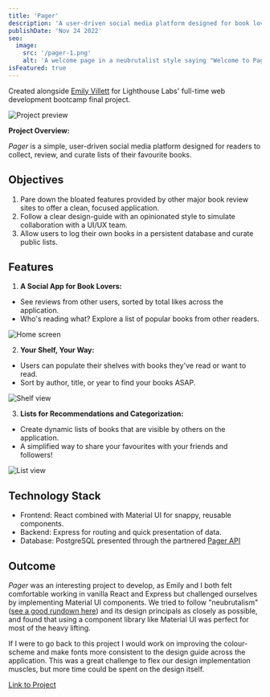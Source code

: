 ```yaml
---
title: 'Pager'
description: 'A user-driven social media platform designed for book lovers.'
publishDate: 'Nov 24 2022'
seo:
  image:
    src: '/pager-1.png'
    alt: 'A welcome page in a neubrutalist style saying "Welcome to Pager, The social sharing app for modern readers"'
isFeatured: true
---
```


Created alongside [Emily Villett](https://github.com/MeowPup) for Lighthouse Labs' full-time web development bootcamp final project.

![Project preview](/pager-1.png)

**Project Overview:**

_Pager_ is a simple, user-driven social media platform designed for readers to collect, review, and curate lists of their favourite books.

## Objectives

1. Pare down the bloated features provided by other major book review sites to offer a clean, focused application.
2. Follow a clear design-guide with an opinionated style to simulate collaboration with a UI/UX team.
3. Allow users to log their own books in a persistent database and curate public lists.

## Features

1. **A Social App for Book Lovers:**

- See reviews from other users, sorted by total likes across the application.
- Who's reading what? Explore a list of popular books from other readers.

![Home screen](/pager-2.png)

2. **Your Shelf, Your Way:**

- Users can populate their shelves with books they've read or want to read.
- Sort by author, title, or year to find your books ASAP.

![Shelf view](/pager-3.png)

3. **Lists for Recommendations and Categorization:**

- Create dynamic lists of books that are visible by others on the application.
- A simplified way to share your favourites with your friends and followers!

![List view](/pager-4.png)

## Technology Stack

- Frontend: React combined with Material UI for snappy, reusable components.
- Backend: Express for routing and quick presentation of data.
- Database: PostgreSQL presented through the partnered [Pager API](https://github.com/curtis-wils0n/pager-api)

## Outcome

_Pager_ was an interesting project to develop, as Emily and I both felt comfortable working in vanilla React and Express but challenged ourselves by implementing Material UI components. We tried to follow "neubrutalism" ([see a good rundown here](https://medium.com/@sepidy/neubrutalism-vs-glassmorphism-your-step-by-step-guide-with-how-tos-b2751425c24b)) and its design principals as closely as possible, and found that using a component library like Material UI was perfect for most of the heavy lifting.

If I were to go back to this project I would work on improving the colour-scheme and make fonts more consistent to the design guide across the application. This was a great challenge to flex our design implementation muscles, but more time could be spent on the design itself.

[Link to Project](https://github.com/curtis-wils0n/pager)